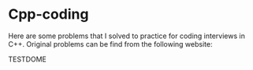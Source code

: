 # Cpp-coding
Here are some problems that I solved to practice for coding interviews in C++.
Original problems can be find from the following website:

TESTDOME
